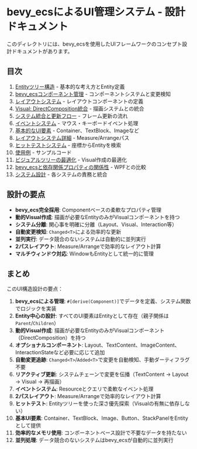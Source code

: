 # bevy_ecsによるUI管理システム - 設計ドキュメント

このディレクトリには、bevy_ecsを使用したUIフレームワークのコンセプト設計ドキュメントがあります。

## 目次

1. [Entityツリー構造](01-widget-tree.md) - 基本的な考え方とEntity定義
2. [bevy_ecsコンポーネント管理](02-ecs-components.md) - コンポーネントシステムと変更検知
3. [レイアウトシステム](03-layout-system.md) - レイアウトコンポーネントの定義
4. [Visual: DirectComposition統合](04-visual-directcomp.md) - 描画システムとの統合
5. [システム統合と更新フロー](05-update-flow.md) - フレーム更新の流れ
6. [イベントシステム](06-event-system.md) - マウス・キーボードイベント処理
7. [基本的なUI要素](07-ui-elements.md) - Container、TextBlock、Imageなど
8. [レイアウトシステム詳細](08-layout-details.md) - Measure/Arrangeパス
9. [ヒットテストシステム](09-hit-test.md) - 座標からEntityを検索
10. [使用例](10-usage-examples.md) - サンプルコード
11. [ビジュアルツリーの最適化](11-visual-optimization.md) - Visual作成の最適化
12. [bevy_ecsと依存関係プロパティの関係性](12-dependency-properties.md) - WPFとの比較
13. [システム設計](13-system-separation.md) - 各システムの責務と統合

## 設計の要点

- **bevy_ecs完全採用**: Componentベースの柔軟なプロパティ管理
- **動的Visual作成**: 描画が必要なEntityのみがVisualコンポーネントを持つ
- **システム分離**: 関心事を明確に分離（Layout、Visual、Interaction等）
- **自動変更検知**: `Changed<T>`による効率的な更新
- **並列実行**: データ競合のないシステムは自動的に並列実行
- **2パスレイアウト**: Measure/Arrangeで効率的なレイアウト計算
- **マルチウィンドウ対応**: WindowもEntityとして統一的に管理

## まとめ

このUI構造設計の要点：

1. **bevy_ecsによる管理**: `#[derive(Component)]`でデータを定義、システム関数でロジックを実装
2. **Entity中心の設計**: すべてのUI要素はEntityとして存在（親子関係は`Parent`/`Children`）
3. **動的Visual作成**: 描画が必要なEntityのみがVisualコンポーネント（DirectComposition）を持つ
4. **オプショナルコンポーネント**: Layout、TextContent、ImageContent、InteractionStateなど必要に応じて追加
5. **自動変更追跡**: `Changed<T>`/`Added<T>`で変更を自動検知、手動ダーティフラグ不要
6. **リアクティブ更新**: システムチェーンで変更を伝播（TextContent → Layout → Visual → 再描画）
7. **イベントシステム**: Resourceとクエリで柔軟なイベント処理
8. **2パスレイアウト**: Measure/Arrangeで効率的なレイアウト計算
9. **ヒットテスト**: Entityツリーを使った深さ優先探索（Visualの有無に依存しない）
10. **基本UI要素**: Container、TextBlock、Image、Button、StackPanelをEntityとして提供
11. **効率的なメモリ使用**: コンポーネントベース設計で不要なデータを持たない
12. **並列処理**: データ競合のないシステムはbevy_ecsが自動的に並列実行
